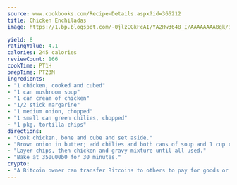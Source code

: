 ```yaml
---
source: www.cookbooks.com/Recipe-Details.aspx?id=365212
title: Chicken Enchiladas
image: https://1.bp.blogspot.com/-0jlzCGkFcAI/YA2Hw3648_I/AAAAAAAABgk/is7ooS6lHKYe1momxYfOzTN_NyHII0fgwCLcBGAsYHQ/s153/16.png

yield: 8
ratingValue: 4.1
calories: 245 calories
reviewCount: 166
cookTime: PT1H
prepTime: PT23M
ingredients:
- "1 chicken, cooked and cubed"
- "1 can mushroom soup"
- "1 can cream of chicken"
- "1/2 stick margarine"
- "1 medium onion, chopped"
- "1 small can green chilies, chopped"
- "1 pkg. tortilla chips"
directions:
- "Cook chicken, bone and cube and set aside."
- "Brown onion in butter; add chilies and both cans of soup and 1 cup chicken broth. Boil 5 minutes while stirring."
- "Layer chips, then chicken and gravy mixture until all used."
- "Bake at 350u00b0 for 30 minutes."
crypto:
- "A Bitcoin owner can transfer Bitcoins to others to pay for goods or services."
---
```

